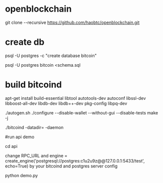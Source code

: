 # openblockchain

git clone --recursive https://github.com/haobtc/openblockchain.git

# create db
psql -U postgres -c "create database bitcoin"

psql -U postgres bitcoin <schema.sql

# build bitcoind

apt-get install build-essential libtool autotools-dev autoconf libssl-dev libboost-all-dev libdb-dev libdb++-dev pkg-config libpq-dev 

./autogen.sh
./configure  --disable-wallet --without-gui --disable-tests
make -j

./bitcoind -datadir=<bitcoin data directory> -daemon

#run api demo

cd api 

change RPC_URL and engine = create_engine('postgresql://postgres:c1u2u9z@@127.0.0.1:5433/test', echo=True) by your bitcoind and postgres server config

python demo.py

